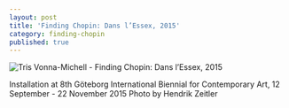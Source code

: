 ```yaml
---
layout: post
title: 'Finding Chopin: Dans l’Essex, 2015'
category: finding-chopin
published: true
---
```


![Tris Vonna-Michell - Finding Chopin: Dans l’Essex, 2015]({{site.baseurl}}/assets/img/0401-finding-chopin-dans-lessex-2015.jpg)

Installation at 8th Göteborg International Biennial for Contemporary Art, 12 September - 22 November 2015 Photo by Hendrik Zeitler
